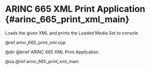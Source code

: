 # ARINC 665 XML Print Application {#arinc_665_print_xml_main}

Loads the given XML and prints the Loaded Media Set to console

@ref arinc_665_print_xml.cpp

@dir
@brief ARINC 665 XML Print Application

@sa @ref arinc_665_print_xml_main
